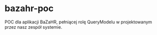 # bazahr-poc

POC dla aplikacji BaZaHR, pełniącej rolę QueryModelu w projektowanym przez nasz zespół systemie.